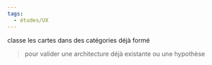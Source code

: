 ```yaml
---
tags:
  - études/UX
---
```

classe les cartes dans des catégories déjà formé

> pour valider une architecture déjà existante ou une hypothèse